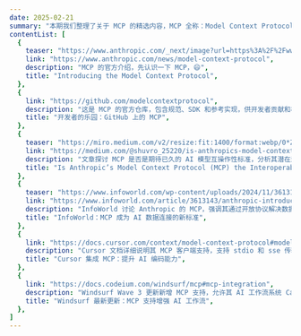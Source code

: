 ```yaml
---
date: 2025-02-21
summary: "本期我们整理了关于 MCP 的精选内容，MCP 全称：Model Context Protocol，即模型上下文协议，它是 Anthropic 推出的一种开放协议，旨在统一 LLM 应用于外部数据源之间的通讯协议使之无缝集成，MCP 提供了标准化协议使得 LLM 与所需要的上下文无缝衔接。使用 MCP 可以插件式为 LLM 的集成各种外部数据源，从技术价值角度而言，它和编辑器领域的 LSP 语言服务器协议的定位很相似，从实用角度而言，MCP 打开了大模型落地的潘多拉魔盒。"
contentList: [
  {
    teaser: "https://www.anthropic.com/_next/image?url=https%3A%2F%2Fwww-cdn.anthropic.com%2Fimages%2F4zrzovbb%2Fwebsite%2F3aabd8804251c0364cbde9d2e4be6dc8e8c2faec-2880x1620.png&w=3840&q=75",
    link: "https://www.anthropic.com/news/model-context-protocol",
    description: "MCP 的官方介绍，先认识一下 MCP，😄",
    title: "Introducing the Model Context Protocol",
  },
  {
    link: "https://github.com/modelcontextprotocol",
    description: "这是 MCP 的官方仓库，包含规范、SDK 和参考实现，供开发者贡献和构建。",
    title: "开发者的乐园：GitHub 上的 MCP",
  },
  {
    teaser: "https://miro.medium.com/v2/resize:fit:1400/format:webp/0*Z7rOcMYCzS7OZCEG",
    link: "https://medium.com/@shuvro_25220/is-anthropics-model-context-protocol-mcp-the-interoperability-standard-we-ve-been-waiting-for-f2fe9e38110c",
    description: "文章探讨 MCP 是否是期待已久的 AI 模型互操作性标准，分析其潜在影响和社区益处。",
    title: "Is Anthropic’s Model Context Protocol (MCP) the Interoperability Standard We’ve Been Waiting For?",
  },
  {
    teaser: "https://www.infoworld.com/wp-content/uploads/2024/11/3613143-0-36716700-1732640235-shutterstock_1178406460-100945794-orig.jpg?resize=2048%2C1280&quality=50&strip=all",
    link: "https://www.infoworld.com/article/3613143/anthropic-introduces-the-model-context-protocol.html",
    description: "InfoWorld 讨论 Anthropic 的 MCP，强调其通过开放协议解决数据孤岛问题，增强 AI 助手能力。",
    title: "InfoWorld：MCP 成为 AI 数据连接的新标准",
  },
  {
    link: "https://docs.cursor.com/context/model-context-protocol#model-context-protocol",
    description: "Cursor 文档详细说明其 MCP 客户端支持，支持 stdio 和 sse 传输，增强 AI 编码工具的上下文能力。",
    title: "Cursor 集成 MCP：提升 AI 编码能力",
  },
  {
    link: "https://docs.codeium.com/windsurf/mcp#mcp-integration",
    description: "Windsurf Wave 3 更新新增 MCP 支持，允许其 AI 工作流系统 Cascade 集成外部数据，优化开发者体验。",
    title: "Windsurf 最新更新：MCP 支持增强 AI 工作流",
  },
]
---
```

